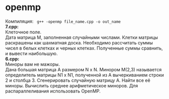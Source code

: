 openmp
======
Компиляция: <code>  g++ -openmp file_name.cpp -o out_name</code>
<br><b>7.cpp:</b>
<br>Клеточное поле.
<br>Дата   матрица   M,   заполненная   случайными   числами.   Клетки   матрицы   раскрашены   как 
шахматная доска. Необходимо рассчитать суммы чисел в белых клетках и черных клетках. 
Полученные суммы сравнить, и вывести наибольшую.
<br><b>6.cpp:</b>
<br>Миноры вам не мажоры.
<br>Дана большая матрица A размером N x N. Минором M(2,3) называется определитель матрицы 
N­1 x N­1, полученной из A вычеркиванием строки 2 и столбца 3. Сгенерировать случайную 
матрицу   A.   Найти   все   её   миноры.   Вычислить   среднее   арифметическое   миноров.   Для 
распараллеливания использовать OpenMP.
